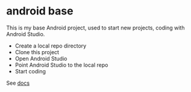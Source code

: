 # android base

This is my base Android project, used to start new projects, coding with Android Studio. 

* Create a local repo directory
* Clone this project
* Open Android Studio
* Point Android Studio to the local repo
* Start coding

See [docs](/docs)
